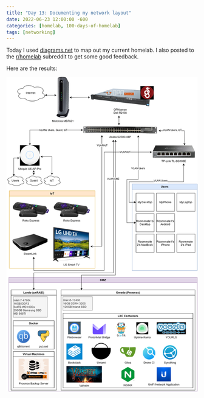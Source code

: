 ```yaml
---
title: "Day 13: Documenting my network layout"
date: 2022-06-23 12:00:00 -600
categories: [homelab, 100-days-of-homelab]
tags: [networking]
---
```


Today I used [diagrams.net](https://diagrams.net) to map out my current homelab. I also posted to the [r/homelab](https://www.reddit.com/r/homelab/comments/vj0s4h/homelab_grad_student_edition/) subreddit to get some good feedback.

Here are the results:

![Network Layout](/assets/img/network.png)